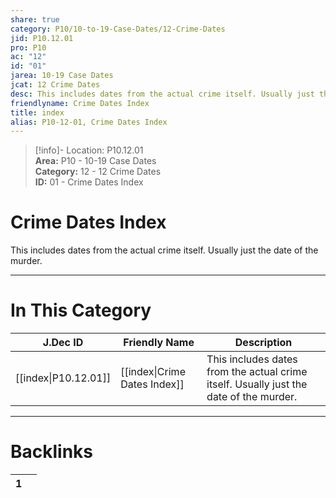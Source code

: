 ```yaml
---  
share: true  
category: P10/10-to-19-Case-Dates/12-Crime-Dates  
jid: P10.12.01  
pro: P10  
ac: "12"  
id: "01"  
jarea: 10-19 Case Dates  
jcat: 12 Crime Dates  
desc: This includes dates from the actual crime itself. Usually just the date of the murder.  
friendlyname: Crime Dates Index  
title: index  
alias: P10-12-01, Crime Dates Index  
---  
```

  
>[!info]- Location: P10.12.01  
>**Area:** P10 - 10-19 Case Dates  
>**Category:** 12 - 12 Crime Dates  
>**ID:** 01 - Crime Dates Index  
  
# Crime Dates Index  
  
This includes dates from the actual crime itself. Usually just the date of the murder.  
  
  
  
---  
# In This Category  
  
| J.Dec ID                                                                                       | Friendly Name                                                                                          | Description                                                                            |  
| ---------------------------------------------------------------------------------------------- | ------------------------------------------------------------------------------------------------------ | -------------------------------------------------------------------------------------- |  
| [[index\|P10.12.01]] | [[index\|Crime Dates Index]] | This includes dates from the actual crime itself. Usually just the date of the murder. |  
  
  
---  
# Backlinks  
<div><table class="dataview table-view-table"><thead class="table-view-thead"><tr class="table-view-tr-header"><th class="table-view-th"><span></span><span class="dataview small-text">1</span></th><th class="table-view-th"><span></span></th></tr></thead><tbody class="table-view-tbody"></tbody></table></div>